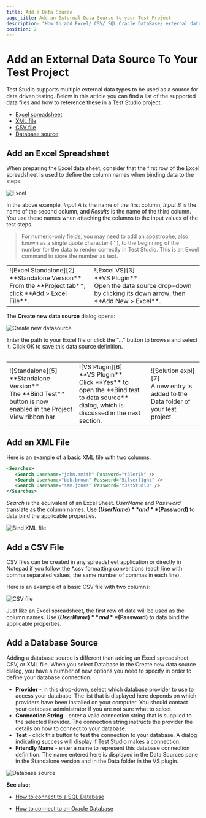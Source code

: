 ```yaml
---
title: Add a Data Source
page_title: Add an External Data Source to your Test Project
description: "How to add Excel/ CSV/ SQL Oracle DataBase/ external data source into a Test Studio project. How to add the data source for data driven test in Test Studio"
position: 2
---
```

# Add an External Data Source To Your Test Project

Test Studio supports multiple external data types to be used as a source for data driven testing. Below in this article you can find a list of the supported data files and how to reference these in a Test Studio project.

- [Excel spreadsheet](#add-an-excel-spreadsheet)
- [XML file](#add-an-xml-file)
- [CSV file](#add-a-csv-file)
- [Database source](#add-a-database-source)

## Add an Excel Spreadsheet

When preparing the Excel data sheet, consider that the first row of the Excel spreadsheet is used to define the column names when binding data to the steps.

![Excel][1]

In the above example, *Input A* is the name of the first column, *Input B* is the name of the second column, and *Results* is the name of the third column. You use these names when attaching the columns to the input values of the test steps.

> For numeric-only fields, you may need to add an apostrophe, also known as a single quote character ( ' ), to the beginning of the number for the data to render correctly in Test Studio. This is an Excel command to store the number as text.

<table id="no-table">
<tr>
<td>![Excel Standalone][2]<br> **Standalone Version** <br>From the **Project tab**, click **Add > Excel File**.</td>
<td>![Excel VS][3]<br>**VS Plugin**<br>Open the data source drop-down by clicking its down arrow, then **Add New > Excel**.
</td>
</tr>
<table>

The **Create new data source** dialog opens:

![Create new datasource][4]

Enter the path to your Excel file or click the "..." button to browse and select it. Click OK to save this data source definition.

<table id="no-table">
<tr>
<td>![Standalone][5]<br>**Standalone Version**<br>The **Bind Test** button is now enabled in the Project View ribbon bar.</td>
<td>![VS Plugin][6]<br>**VS Plugin**<br>Click **Yes** to open the **Bind test to data source** dialog, which is discussed in the next section.</td>
<td>![Solution expl][7]<br>A new entry is added to the Data folder of your test project.</td>
</tr>
<table>

## Add an XML File

Here is an example of a basic XML file with two columns:

```xml
<Searches>
   <Search UserName="john.smith" Password="t3ler1k" />
   <Search UserName="bob.brown" Password="5ilverl1ght" />
   <Search UserName="sam.jones" Password="t3st5tudi0" />
</Searches>
```

*Search* is the equivalent of an Excel Sheet. *UserName* and *Password* translate as the column names. Use **$(UserName)** and **$(Password)** to data bind the applicable properties.

![Bind XML file][8]

## Add a CSV File

CSV files can be created in any spreadsheet application or directly in Notepad if you follow the *.csv formatting conventions (each line with comma separated values, the same number of commas in each line).


Here is an example of a basic CSV file with two columns:

![CSV file][9]

Just like an Excel spreadsheet, the first row of data will be used as the column names. Use **$(UserName)** and **$(Password)** to data bind the applicable properties.

## Add a Database Source

Adding a database source is different than adding an Excel spreadsheet, CSV, or XML file. When you select Database in the Create new data source dialog, you have a number of new options you need to specify in order to define your database connection.

- **Provider** - in this drop-down, select which database provider to use to access your database. The list that is displayed here depends on which providers have been installed on your computer. You should contact your database administrator if you are not sure what to select.
- **Connection String** - enter a valid connection string that is supplied to the selected Provider. The connection string instructs the provider the details on how to connect to your database.
- **Test** - click this button to test the connection to your database. A dialog indicating success will display if <a href="http://www.telerik.com/teststudio" target="_blank">Test Studio</a> makes a connection.
- **Friendly Name** - enter a name to represent this database connection definition. The name entered here is displayed in the Data Sources pane in the Standalone version and in the Data folder in the VS plugin.

![Database source][10]

**See also:**

- [How to connect to a SQL Database](/features/data-driven-testing/sql-database-example)

- [How to connect to an Oracle Database](/features/data-driven-testing/oracle-db-example)

[1]: /img/features/data-driven-testing/add-data-source/fig1.png
[2]: /img/features/data-driven-testing/add-data-source/fig2.png
[3]: /img/features/data-driven-testing/add-data-source/fig3.png
[4]: /img/features/data-driven-testing/add-data-source/fig4.png
[5]: /img/features/data-driven-testing/add-data-source/fig5.png
[6]: /img/features/data-driven-testing/add-data-source/fig6.png
[7]: /img/features/data-driven-testing/add-data-source/fig7.png
[8]: /img/features/data-driven-testing/add-data-source/fig8.png
[9]: /img/features/data-driven-testing/add-data-source/fig9.png
[10]: /img/features/data-driven-testing/add-data-source/fig10.png
